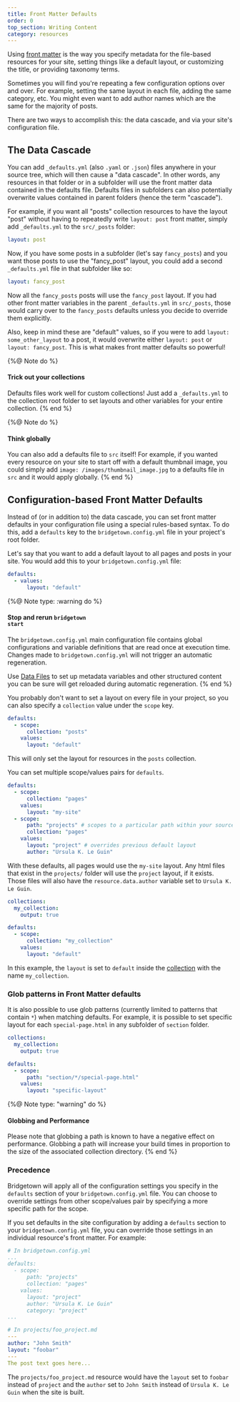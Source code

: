 ```yaml
---
title: Front Matter Defaults
order: 0
top_section: Writing Content
category: resources
---
```


Using [front matter](/docs/front-matter) is the way you specify metadata for the file-based resources for your site, setting things like a default layout, or customizing the title, or providing taxonomy terms.

Sometimes you will find you're repeating a few configuration options over and over. For example, setting the same layout in each file, adding the same category, etc. You might even want to add author names which are the same for the majority of posts.

There are two ways to accomplish this: the data cascade, and via your site's configuration file.

## The Data Cascade

You can add `_defaults.yml` (also `.yaml` or `.json`) files anywhere in your source tree, which will then cause a "data cascade". In other words, any resources in that folder or in a subfolder will use the front matter data contained in the defaults file. Defaults files in subfolders can also potentially overwrite values contained in parent folders (hence the term "cascade").

For example, if you want all "posts" collection resources to have the layout "post" without having to repeatedly write `layout: post` front matter, simply add `_defaults.yml` to the `src/_posts` folder:

```yaml
layout: post
```

Now, if you have some posts in a subfolder (let's say `fancy_posts`) and you want those posts to use the "fancy\_post" layout, you could add a second `_defaults.yml` file in that subfolder like so:

```yaml
layout: fancy_post
```

Now all the `fancy_posts` posts will use the `fancy_post` layout. If you had other front matter variables in the parent `_defaults.yml` in `src/_posts`, those would carry over to the `fancy_posts` defaults unless you decide to override them explicitly.

Also, keep in mind these are "default" values, so if you were to add `layout: some_other_layout` to a post, it would overwrite either `layout: post` or `layout: fancy_post`. This is what makes front matter defaults so powerful!

{%@ Note do %}
  #### Trick out your collections

  Defaults files work well for custom collections! Just add a `_defaults.yml` to the collection root folder to set layouts and other variables for your entire collection.
{% end %}

{%@ Note do %}
  #### Think globally

  You can also add a defaults file to `src` itself! For example, if you wanted every resource on your site to start off with a default thumbnail image, you could simply add `image: /images/thumbnail_image.jpg` to a defaults file in `src` and it would apply globally.
{% end %}

## Configuration-based Front Matter Defaults

Instead of (or in addition to) the data cascade, you can set front matter defaults in your configuration file using a special rules-based syntax. To do this, add a `defaults` key to the `bridgetown.config.yml` file in your project's root folder.

Let's say that you want to add a default layout to all pages and posts in your site. You would add this to your `bridgetown.config.yml` file:

```yaml
defaults:
  - values:
      layout: "default"
```

{%@ Note type: :warning do %}
  #### Stop and rerun <code>bridgetown start</code>

  The <code>bridgetown.config.yml</code> main configuration file contains global configurations and variable definitions that are read once at execution time. Changes made to <code>bridgetown.config.yml</code> will not trigger an automatic regeneration.

  Use [Data Files](/docs/datafiles) to set up metadata variables and other structured content you can be sure will get reloaded during automatic regeneration.
{% end %}

You probably don't want to set a layout on every file in your project, so you can also specify a `collection` value under the `scope` key.

```yaml
defaults:
  - scope:
      collection: "posts"
    values:
      layout: "default"
```

This will only set the layout for resources in the `posts` collection.

You can set multiple scope/values pairs for `defaults`.

```yaml
defaults:
  - scope:
      collection: "pages"
    values:
      layout: "my-site"
  - scope:
      path: "projects" # scopes to a particular path within your source folder
      collection: "pages"
    values:
      layout: "project" # overrides previous default layout
      author: "Ursula K. Le Guin"
```

With these defaults, all pages would use the `my-site` layout. Any html files that exist in the `projects/` folder will use the `project` layout, if it exists. Those files will also have the `resource.data.author` variable set to `Ursula K. Le Guin`.

```yaml
collections:
  my_collection:
    output: true

defaults:
  - scope:
      collection: "my_collection"
    values:
      layout: "default"
```

In this example, the `layout` is set to `default` inside the [collection](/docs/collections/) with the name `my_collection`.

### Glob patterns in Front Matter defaults

It is also possible to use glob patterns (currently limited to patterns that contain `*`) when matching defaults. For example, it is possible to set specific layout for each `special-page.html` in any subfolder of `section` folder.

```yaml
collections:
  my_collection:
    output: true

defaults:
  - scope:
      path: "section/*/special-page.html"
    values:
      layout: "specific-layout"
```

{%@ Note type: "warning" do %}
  #### Globbing and Performance

  Please note that globbing a path is known to have a negative effect on performance. Globbing a path will increase your build times in proportion to the size of the associated collection directory.
{% end %}

### Precedence

Bridgetown will apply all of the configuration settings you specify in the `defaults` section of your `bridgetown.config.yml` file. You can choose to override settings from other scope/values pair by specifying a more specific path for the scope.

If you set defaults in the site configuration by adding a `defaults` section to your `bridgetown.config.yml` file, you can override those settings in an individual resource's front matter. For example:

```yaml
# In bridgetown.config.yml
...
defaults:
  - scope:
      path: "projects"
      collection: "pages"
    values:
      layout: "project"
      author: "Ursula K. Le Guin"
      category: "project"
...
```

```yaml
# In projects/foo_project.md
---
author: "John Smith"
layout: "foobar"
---
The post text goes here...
```

The `projects/foo_project.md` resource would have the `layout` set to `foobar` instead of `project` and the `author` set to `John Smith` instead of `Ursula K. Le Guin` when the site is built.
